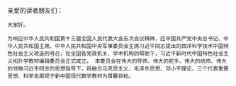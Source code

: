 亲爱的读者朋友们：

	大家好。
	
	为响应中华人民共和国第十三届全国人民代表大会五次会议精神，应中国共产党中央总书记、中华人民共和国主席、中华人民共和国中央军事委员会主席习近平同志提出的西洋科学技术中国特色社会主义改造的号召，在全国各党政机关、学术机构的帮助下，习近平新时代中国特色社会主义拓扑学教材编辑委员会正式成立。 本委员会在伟大的导师、伟大的舵手、伟大的统帅、伟大的领袖习近平同志的思想指导下，将融合马克思主义、毛泽东思想、邓小平理论、三个代表重要思想、科学发展观于新中国现代数学教材为首要目标。
